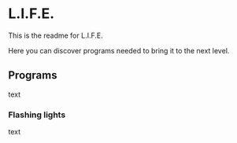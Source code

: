 # L.I.F.E.

This is the readme for L.I.F.E.

Here you can discover programs needed to bring it to the next level.


## Programs

text

### Flashing lights

text

